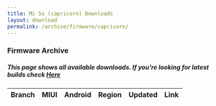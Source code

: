 ```yaml
---
title: Mi 5s (capricorn) Downloads
layout: download
permalink: /archive/firmware/capricorn/
---
```


### Firmware Archive
##### This page shows all available downloads. If you're looking for latest builds check [Here](/firmware/capricorn/)


<div class="table-responsive-md">
<table id="firmware" class="compact table table-striped table-hover table-sm">
    <thead class="thead-dark">
        <tr>
            <th>Branch</th>
            <th>MIUI</th>
            <th>Android</th>
            <th>Region</th>
            <th>Updated</th>
            <th>Link</th>
        </tr>
    </thead>
    <script>loadFirmwareDownloads('capricorn', 'full')</script>
</table>
</div>
